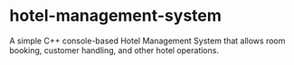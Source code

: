 # hotel-management-system
A simple C++ console-based Hotel Management System that allows room booking, customer handling, and other hotel operations.
